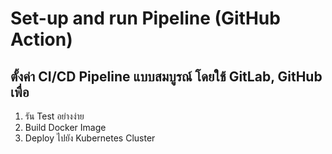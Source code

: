 # Set-up and run Pipeline (GitHub Action)
**ตั้งค่า CI/CD Pipeline แบบสมบูรณ์ โดยใช้ GitLab, GitHub เพื่อ**
----------
1. รัน Test อย่างง่าย
2. Build Docker Image
3. Deploy ไปยัง Kubernetes Cluster